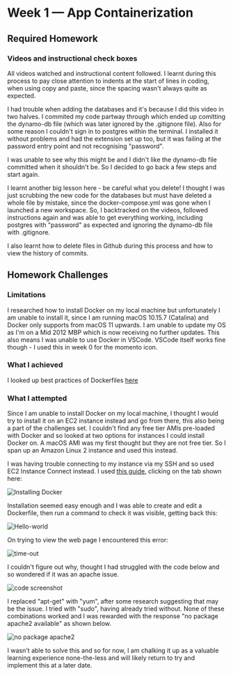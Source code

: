 # Week 1 — App Containerization

## Required Homework

### Videos and instructional check boxes

All videos watched and instructional content followed.  I learnt during this process to pay close attention to indents at the start of lines in coding, when using copy and paste, since the spacing wasn't always quite as expected.

I had trouble when adding the databases and it's because I did this video in two halves.  I commited my code partway through which ended up comitting the dynamo-db file (which was later ignored by the .gitignore file).  Also for some reason I couldn't sign in to postgres within the terminal.  I installed it without problems and had the extension set up too, but it was failing at the password entry point and not recognising "password".

I was unable to see why this might be and I didn't like the dynamo-db file committed when it shouldn't be.  So I decided to go back a few steps and start again.

I learnt another big lesson here - be careful what you delete!  I thought I was just scrubbing the new code for the databases but must have deleted a whole file by mistake, since the docker-compose.yml was gone when I launched a new workspace.  So, I backtracked on the videos, followed instructions again and was able to get everything working, including postgres with "password" as expected and ignoring the dynamo-db file with .gitignore.

I also learnt how to delete files in Github during this process and how to view the history of commits.

## Homework Challenges

### Limitations

I researched how to install Docker on my local machine but unfortunately I am unable to install it, since I am running macOS 10.15.7 (Catalina) and Docker only supports from macOS 11 upwards.  I am unable to update my OS as I'm on a Mid 2012 MBP which is now receiving no further updates.  This also means I was unable to use Docker in VSCode.  VSCode itself works fine though - I used this in week 0 for the momento icon.

### What I achieved

I looked up best practices of Dockerfiles [here](https://docs.docker.com/develop/develop-images/dockerfile_best-practices/)

### What I attempted

Since I am unable to install Docker on my local machine, I thought I would try to install it on an EC2 instance instead and go from there, this also being a part of the challenges set.  I couldn't find any free tier AMIs pre-loaded with Docker and so looked at two options for instances I could install Docker on.  A macOS AMI was my first thought but they are not free tier.  So I span up an Amazon Linux 2 instance and used this instead.

I was having trouble connecting to my instance via my SSH and so used EC2 Instance Connect instead.
I used [this guide](https://docs.aws.amazon.com/AmazonECS/latest/developerguide/create-container-image.html), clicking on the tab shown here:

![Installing Docker](followed-this.png)

Installation seemed easy enough and I was able to create and edit a Dockerfile, then run a command to check it was visible, getting back this:

![Hello-world](docker-images-check.png)

On trying to view the web page I encountered this error:

![time-out](Site-not-reached.png)

I couldn't figure out why, thought I had struggled with the code below and so wondered if it was an apache issue.

![code screenshot](struggled-here.png)

I replaced "apt-get" with "yum", after some research suggesting that may be the issue.
I tried with "sudo", having already tried without.
None of these combinations worked and I was rewarded with the response "no package apache2 available" as shown below.

![no package apache2](No-package.png)

I wasn't able to solve this and so for now, I am chalking it up as a valuable learning experience none-the-less and will likely return to try and implement this at a later date.


